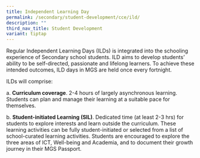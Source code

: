 ```yaml
---
title: Independent Learning Day
permalink: /secondary/student-development/cce/ild/
description: ""
third_nav_title: Student Development
variant: tiptap
---
```

<p>Regular Independent Learning Days (ILDs) is integrated into the schooling experience of Secondary school students. ILD aims to develop students’ ability to be self-directed, passionate and lifelong learners. To achieve these intended outcomes, ILD days in MGS are held once every&nbsp;fortnight.</p><p>ILDs will comprise:</p><p>a. <strong>Curriculum coverage</strong>. 2-4 hours of largely asynchronous learning. Students can plan and manage their learning at a suitable pace for themselves.</p><p>b. <strong>Student-initiated Learning (SIL)</strong>. Dedicated time (at least 2-3 hrs) for students to explore interests and learn outside the curriculum. These learning activities can be fully student-initiated or selected from a list of school-curated learning activities. Students are encouraged to explore the three areas of ICT, Well-being and Academia, and to document their growth journey in their MGS Passport.</p><p></p>